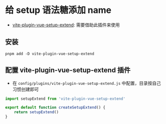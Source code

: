 # 给 setup 语法糖添加 name
- [vite-plugin-vue-setup-extend](https://github.com/vbenjs/vite-plugin-vue-setup-extend): 需要借助此插件来使用

## 安装
```
pnpm add -D vite-plugin-vue-setup-extend
```

## 配置 vite-plugin-vue-setup-extend 插件
- 在 `config/plugins/vite-plugin-vue-setup-extend.js` 中配置，目录按自己习惯创建即可

``` js
import setupExtend from 'vite-plugin-vue-setup-extend'

export default function createSetupExtend() {
	return setupExtend()
}
```